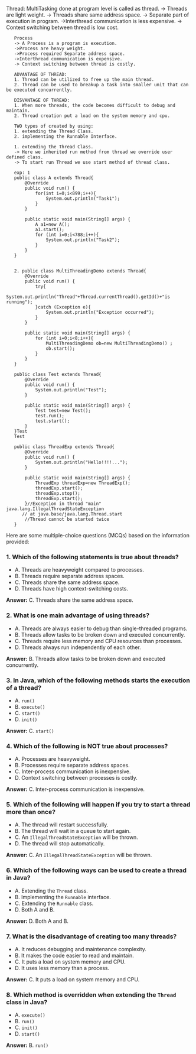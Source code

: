  Thread:
       MultiTasking done at program level is called as thread.
       -> Threads are light weight.
       -> Threads share same address space.
       -> Separate part of execution in program.
       ->Interthread communication is less expensive.
       -> Context switching between thread is low cost.

       Process
       -> A Process is a program is execution.
       ->Process are heavy weight.
       ->Process required Separate address space.
       ->Interthread communication is expensive.
       -> Context switching between thread is costly.

       ADVANTAGE OF THREAD:
       1. Thread can be utilized to free up the main thread.
       2. Thread can be used to breakup a task into smaller unit that can be executed concurrently.

       DISVANTAGE OF THREAD:
       1. When more threads, the code becomes difficult to debug and maintain.
       2. Thread creation put a load on the system memory and cpu.

       TWO types of created by using:
       1. extending the Thread Class.
       2. implementing the Runnable Interface.

       1. extending the Thread Class.
       -> Here we inherited run method from thread we override user defined class.
       -> To start run Thread we use start method of thread class.

       exp: 1
       public class A extends Thread{
           @Override
           public void run() {
               for(int i=0;i<899;i++){
                   System.out.println("Task1");
               }
           }

           public static void main(String[] args) {
               A a1=new A();
               a1.start();
               for (int i=0;i<788;i++){
                   System.out.println("Task2");
               }
           }
       }


       2. public class MultiThreadingDemo extends Thread{
           @Override
           public void run() {
               try{
                   System.out.println("Thread"+Thread.currentThread().getId()+"is running");
               }catch (Exception e){
                   System.out.println("Exception occurred");
               }
           }

           public static void main(String[] args) {
               for (int i=0;i<8;i++){
                   MultiThreadingDemo ob=new MultiThreadingDemo() ;
                   ob.start();
               }
           }
       }

       public class Test extends Thread{
           @Override
           public void run() {
               System.out.println("Test");
           }

           public static void main(String[] args) {
               Test test=new Test();
               test.run();
               test.start();
           }
       }Test
       Test

       public class ThreadExp extends Thread{
           @Override
           public void run() {
               System.out.println("Hello!!!!...");
           }

           public static void main(String[] args) {
               ThreadExp threadExp=new ThreadExp();
               threadExp.start();
               threadExp.stop();
               threadExp.start();
           }//Exception in thread "main" java.lang.IllegalThreadStateException
          // at java.base/java.lang.Thread.start
           //Thread cannot be started twice
       }

Here are some multiple-choice questions (MCQs) based on the information provided:

### 1. Which of the following statements is true about threads?
- A. Threads are heavyweight compared to processes.
- B. Threads require separate address spaces.
- C. Threads share the same address space.
- D. Threads have high context-switching costs.

**Answer:** C. Threads share the same address space.

### 2. What is one main advantage of using threads?
- A. Threads are always easier to debug than single-threaded programs.
- B. Threads allow tasks to be broken down and executed concurrently.
- C. Threads require less memory and CPU resources than processes.
- D. Threads always run independently of each other.

**Answer:** B. Threads allow tasks to be broken down and executed concurrently.

### 3. In Java, which of the following methods starts the execution of a thread?
- A. `run()`
- B. `execute()`
- C. `start()`
- D. `init()`

**Answer:** C. `start()`

### 4. Which of the following is NOT true about processes?
- A. Processes are heavyweight.
- B. Processes require separate address spaces.
- C. Inter-process communication is inexpensive.
- D. Context switching between processes is costly.

**Answer:** C. Inter-process communication is inexpensive.

### 5. Which of the following will happen if you try to start a thread more than once?
- A. The thread will restart successfully.
- B. The thread will wait in a queue to start again.
- C. An `IllegalThreadStateException` will be thrown.
- D. The thread will stop automatically.

**Answer:** C. An `IllegalThreadStateException` will be thrown.

### 6. Which of the following ways can be used to create a thread in Java?
- A. Extending the `Thread` class.
- B. Implementing the `Runnable` interface.
- C. Extending the `Runnable` class.
- D. Both A and B.

**Answer:** D. Both A and B.

### 7. What is the disadvantage of creating too many threads?
- A. It reduces debugging and maintenance complexity.
- B. It makes the code easier to read and maintain.
- C. It puts a load on system memory and CPU.
- D. It uses less memory than a process.

**Answer:** C. It puts a load on system memory and CPU.

### 8. Which method is overridden when extending the `Thread` class in Java?
- A. `execute()`
- B. `run()`
- C. `init()`
- D. `start()`

**Answer:** B. `run()`

